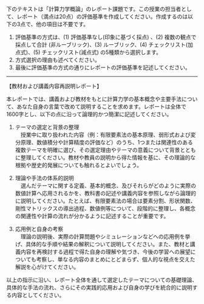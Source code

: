 下のテキストは「計算力学概論」のレポート課題です。この授業の担当者として、レポート（満点は20点）の評価基準を作成してください。作成するのは以下の3点で、他の項目は不要です。

1. 評価基準の方式は、(1) 評価基準なし(印象に基づく採点) 、(2) 複数の観点で採点して合計  (非ルーブリック)、(3) ルーブリック、(4) チェックリスト(加点式)、(5) チェックリスト(減点式) の5種類から選択します。
2. 方式選択の理由も述べてください。
3. 最後に評価基準の方式の通りにレポートの評価基準を記述してください。

---------------------------------------
【教材および講義内容再説明レポート】

本レポートでは、講義および教材をもとに計算力学の基本概念や主要手法について、あなた自身の言葉で改めて説明することを求めます。レポートは全体で1600字とし、以下の点に沿って論理的かつ簡潔に記述してください。

1. テーマの選定と背景の整理  
　授業中に取り扱われた内容（例：有限要素法の基本原理、弱形式および変分原理、数値積分や計算精度の評価など）のうち、1つまたは関連性のある複数テーマを明確に選び、その選定理由やテーマの意義について背景とともに整理してください。教材や教員の説明から得た情報を基に、その理論的な根拠や歴史的発展についても触れるとよいでしょう。

2. 理論や手法の体系的説明  
　選んだテーマに関する定義、基本的概念、及びそれらがどのように実際の数値計算へ応用されるかを、教科書の記述や講義内容を参照しながら論理的に説明してください。たとえば、有限要素法の場合は要素分割、形状関数、剛性マトリックスの導出過程、数値例等について、段階的に整理し、各概念の関連性や計算の流れが分かるように記述することが重要です。

3. 応用例と自身の考察  
　理論の説明後、実際の計算問題やシミュレーションなどへの応用例を挙げ、具体的な手順や結果の解釈について説明してください。また、教材と講義内容を再検討する過程で得た自身の理解や気づき、今後の学習への展望についても考察し、単なる内容のまとめにとどまらず、個人的な視点を交えた解説を心がけてください。

以上の指示に沿い、レポート全体を通して選定したテーマについての基礎理論、具体的な手法の流れ、さらにその実践的応用および自身の学びを統合的に説明する内容としてください。